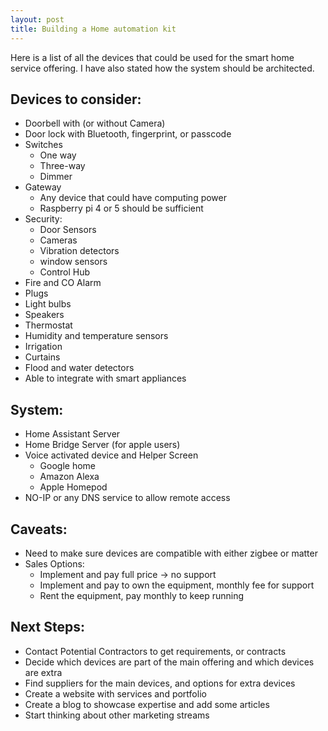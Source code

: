 ```yaml
---
layout: post
title: Building a Home automation kit
---
```


Here is a list of all the devices that could be used for the smart home service offering. I have also stated how the system should be architected.

## Devices to consider:

- Doorbell with (or without Camera)
- Door lock with Bluetooth, fingerprint, or passcode
- Switches
  - One way
  - Three-way
  - Dimmer
- Gateway
  - Any device that could have computing power
  - Raspberry pi 4 or 5 should be sufficient
- Security:
  - Door Sensors
  - Cameras
  - Vibration detectors
  - window sensors
  - Control Hub
- Fire and CO Alarm
- Plugs
- Light bulbs
- Speakers
- Thermostat
- Humidity and temperature sensors
- Irrigation
- Curtains
- Flood and water detectors
- Able to integrate with smart appliances

## System:

- Home Assistant Server
- Home Bridge Server (for apple users)
- Voice activated device and Helper Screen
  - Google home
  - Amazon Alexa
  - Apple Homepod
- NO-IP or any DNS service to allow remote access

## Caveats:

- Need to make sure devices are compatible with either zigbee or matter
- Sales Options:
  - Implement and pay full price -> no support
  - Implement and pay to own the equipment, monthly fee for support
  - Rent the equipment, pay monthly to keep running

## Next Steps:

- Contact Potential Contractors to get requirements, or contracts
- Decide which devices are part of the main offering and which devices are extra
- Find suppliers for the main devices, and options for extra devices
- Create a website with services and portfolio
- Create a blog to showcase expertise and add some articles
- Start thinking about other marketing streams

